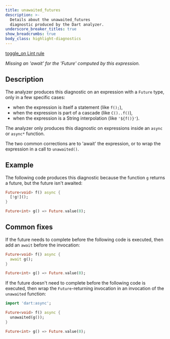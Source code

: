 ```yaml
---
title: unawaited_futures
description: >-
  Details about the unawaited_futures
  diagnostic produced by the Dart analyzer.
underscore_breaker_titles: true
show_breadcrumbs: true
body_class: highlight-diagnostics
---
```


<div class="tags">
  <a class="tag-label"
      href="/tools/linter-rules/unawaited_futures"
      title="Learn about the lint rule that enables this diagnostic."
      aria-label="Learn about the lint rule that enables this diagnostic."
      target="_blank">
    <span class="material-symbols" aria-hidden="true">toggle_on</span>
    <span>Lint rule</span>
  </a>
</div>

_Missing an 'await' for the 'Future' computed by this expression._

## Description

The analyzer produces this diagnostic on an expression with a `Future`
type, only in a few specific cases:

* when the expression is itself a statement (like `f();`),
* when the expression is part of a cascade (like `C()..f()`),
* when the expression is a String interpolation (like `'${f()}'`).

The analyzer only produces this diagnostic on expressions inside an
`async` or `async*` function.

The two common corrections are to 'await' the expression, or to wrap the
expression in a call to `unawaited()`.

## Example

The following code produces this diagnostic because the function `g`
returns a future, but the future isn't awaited:

```dart
Future<void> f() async {
  [!g!]();
}

Future<int> g() => Future.value(0);
```

## Common fixes

If the future needs to complete before the following code is executed,
then add an `await` before the invocation:

```dart
Future<void> f() async {
  await g();
}

Future<int> g() => Future.value(0);
```

If the future doesn't need to complete before the following code is
executed, then wrap the `Future`-returning invocation in an invocation of
the `unawaited` function:

```dart
import 'dart:async';

Future<void> f() async {
  unawaited(g());
}

Future<int> g() => Future.value(0);
```
